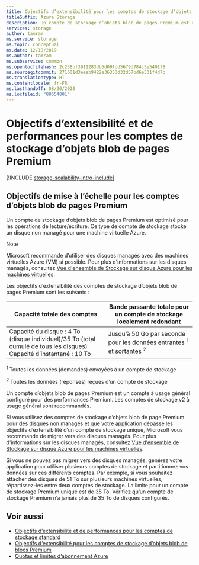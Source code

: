 ```yaml
---
title: Objectifs d’extensibilité pour les comptes de stockage d’objets blob de pages Premium
titleSuffix: Azure Storage
description: Un compte de stockage d’objets blob de pages Premium est optimisé pour les opérations de lecture/écriture. Ce type de compte de stockage stocke un disque non managé pour une machine virtuelle Azure.
services: storage
author: tamram
ms.service: storage
ms.topic: conceptual
ms.date: 12/18/2019
ms.author: tamram
ms.subservice: common
ms.openlocfilehash: 2c238bf3911283db5d09fdd5679d784c5e5401f8
ms.sourcegitcommit: 271601d3eeeb9422e36353d32d57bd6e331f4d7b
ms.translationtype: HT
ms.contentlocale: fr-FR
ms.lasthandoff: 08/20/2020
ms.locfileid: "88654801"
---
```

# <a name="scalability-and-performance-targets-for-premium-page-blob-storage-accounts"></a>Objectifs d’extensibilité et de performances pour les comptes de stockage d’objets blob de pages Premium

[!INCLUDE [storage-scalability-intro-include](../../../includes/storage-scalability-intro-include.md)]

## <a name="scale-targets-for-premium-page-blob-accounts"></a>Objectifs de mise à l’échelle pour les comptes d’objets blob de pages Premium

Un compte de stockage d’objets blob de pages Premium est optimisé pour les opérations de lecture/écriture. Ce type de compte de stockage stocke un disque non managé pour une machine virtuelle Azure.

> [!NOTE]
> Microsoft recommande d’utiliser des disques managés avec des machines virtuelles Azure (VM) si possible. Pour plus d'informations sur les disques managés, consultez [Vue d'ensemble de Stockage sur disque Azure pour les machines virtuelles](../../virtual-machines/managed-disks-overview.md).

Les objectifs d’extensibilité des comptes de stockage d’objets blob de pages Premium sont les suivants :

| Capacité totale des comptes                            | Bande passante totale pour un compte de stockage localement redondant                     |
| ------------------------------------------------- | --------------------------------------------------------------------------- |
| Capacité du disque : 4 To (disque individuel)/35 To (total cumulé de tous les disques) <br>Capacité d’instantané : 10 To | Jusqu’à 50 Go par seconde pour les données entrantes <sup>1</sup> et sortantes <sup>2</sup> |

<sup>1</sup> Toutes les données (demandes) envoyées à un compte de stockage

<sup>2</sup> Toutes les données (réponses) reçues d’un compte de stockage

Un compte d’objets blob de pages Premium est un compte à usage général configuré pour des performances Premium. Les comptes de stockage v2 à usage général sont recommandés.

Si vous utilisez des comptes de stockage d’objets blob de page Premium pour des disques non managés et que votre application dépasse les objectifs d’extensibilité d’un compte de stockage unique, Microsoft vous recommande de migrer vers des disques managés. Pour plus d'informations sur les disques managés, consultez [Vue d'ensemble de Stockage sur disque Azure pour les machines virtuelles](../../virtual-machines/managed-disks-overview.md).

Si vous ne pouvez pas migrer vers des disques managés, générez votre application pour utiliser plusieurs comptes de stockage et partitionnez vos données sur ces différents comptes. Par exemple, si vous souhaitez attacher des disques de 51 To sur plusieurs machines virtuelles, répartissez-les entre deux comptes de stockage. La limite pour un compte de stockage Premium unique est de 35 To. Vérifiez qu’un compte de stockage Premium n’a jamais plus de 35 To de disques configurés.

## <a name="see-also"></a>Voir aussi

- [Objectifs d’extensibilité et de performances pour les comptes de stockage standard](../common/scalability-targets-standard-account.md)
- [Objectifs d’extensibilité pour les comptes de stockage d’objets blob de blocs Premium](../blobs/scalability-targets-premium-block-blobs.md)
- [Quotas et limites d’abonnement Azure](../../azure-resource-manager/management/azure-subscription-service-limits.md)
